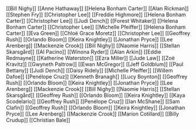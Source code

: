 [[Bill Nighy]]
[[Anne Hathaway]]
[[Helena Bonham Carter]]
[[Alan Rickman]]
[[Stephen Fry]]
[[Christopher Lee]]
[[Freddie Highmore]]
[[Helena Bonham Carter]]
[[Christopher Lee]]
[[Judi Dench]]
[[Forest Whitaker]]
[[Helena Bonham Carter]]
[[Christopher Lee]]
[[Michelle Pfeiffer]]
[[Helena Bonham Carter]]
[[Eva Green]]
[[Chloë Grace Moretz]]
[[Christopher Lee]]
[[Geoffrey Rush]]
[[Orlando Bloom]]
[[Keira Knightley]]
[[Jonathan Pryce]]
[[Lee Arenberg]]
[[Mackenzie Crook]]
[[Bill Nighy]]
[[Naomie Harris]]
[[Stellan Skarsgård]]
[[Al Pacino]]
[[Winona Ryder]]
[[Alan Arkin]]
[[Eddie Redmayne]]
[[Katherine Waterston]]
[[Ezra Miller]]
[[Jude Law]]
[[Zoë Kravitz]]
[[Gwyneth Paltrow]]
[[Ewan McGregor]]
[[Jeff Goldblum]]
[[Paul Bettany]]
[[Judi Dench]]
[[Daisy Ridely]]
[[Michelle Pfeiffer]]
[[Willem Dafoe]]
[[Penélope Cruz]]
[[Kenneth Branagh]]
[[Lucy Boynton]]
[[Geoffrey Rush]]
[[Orlando Bloom]]
[[Keira Knightley]]
[[Jonathan Pryce]]
[[Lee Arenberg]]
[[Mackenzie Crook]]
[[Bill Nighy]]
[[Naomie Harris]]
[[Stellan Skarsgård]]
[[Geoffrey Rush]]
[[Orlando Bloom]]
[[Keira Knightley]]
[[Kaya Scodelario]]
[[Geoffrey Rush]]
[[Penélope Cruz]]
[[Ian McShane]]
[[Sam Clafin]]
[[Geoffrey Rush]]
[[Orlando Bloom]]
[[Keira Knightley]]
[[Jonathan Pryce]]
[[Lee Arenberg]]
[[Mackenzie Crook]]
[[Marion Cotillard]]
[[Billy Crudup]]
[[Christian Bale]]
